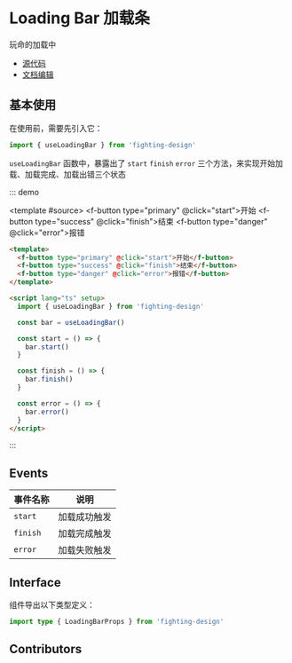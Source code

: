 # Loading Bar 加载条

玩命的加载中

- [源代码](https://github.com/FightingDesign/fighting-design/tree/master/packages/fighting-design/loading-bar)
- [文档编辑](https://github.com/FightingDesign/fighting-design/blob/master/docs/docs/components/loading-bar.md)

## 基本使用

在使用前，需要先引入它：

```ts
import { useLoadingBar } from 'fighting-design'
```

`useLoadingBar` 函数中，暴露出了 `start` `finish` `error` 三个方法，来实现开始加载、加载完成、加载出错三个状态

::: demo

<template #source>
<f-space>
<f-button type="primary" @click="start">开始</f-button>
<f-button type="success" @click="finish">结束</f-button>
<f-button type="danger" @click="error">报错</f-button>
</f-space>
</template>

```html
<template>
  <f-button type="primary" @click="start">开始</f-button>
  <f-button type="success" @click="finish">结束</f-button>
  <f-button type="danger" @click="error">报错</f-button>
</template>

<script lang="ts" setup>
  import { useLoadingBar } from 'fighting-design'

  const bar = useLoadingBar()

  const start = () => {
    bar.start()
  }

  const finish = () => {
    bar.finish()
  }

  const error = () => {
    bar.error()
  }
</script>
```

:::

## Events

| 事件名称 | 说明         |
| -------- | ------------ |
| `start`  | 加载成功触发 |
| `finish` | 加载完成触发 |
| `error`  | 加载失败触发 |

## Interface

组件导出以下类型定义：

```ts
import type { LoadingBarProps } from 'fighting-design'
```

## Contributors

<a href="https://github.com/Tyh2001" target="_blank">
  <f-avatar round src="https://avatars.githubusercontent.com/u/73180970?v=4" />
</a>

<script setup lang="ts">
  import { useLoadingBar } from '../../../packages/fighting-design/index'

  const bar = useLoadingBar()
  const start = () => {
    bar.start()
  }

  const finish = () => {
    bar.finish()
  }

  const error = () => {
    bar.error()
  }
</script>

